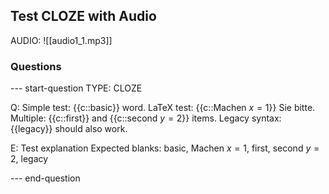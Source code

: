 ## Test CLOZE with Audio

AUDIO: ![[audio1_1.mp3]]

### Questions

--- start-question
TYPE: CLOZE

Q: 
Simple test: {{c::basic}} word.
LaTeX test: {{c::Machen $x=1$}} Sie bitte.
Multiple: {{c::first}} and {{c::second $y=2$}} items.
Legacy syntax: {{legacy}} should also work.

E:
Test explanation
Expected blanks: basic, Machen $x=1$, first, second $y=2$, legacy

--- end-question
